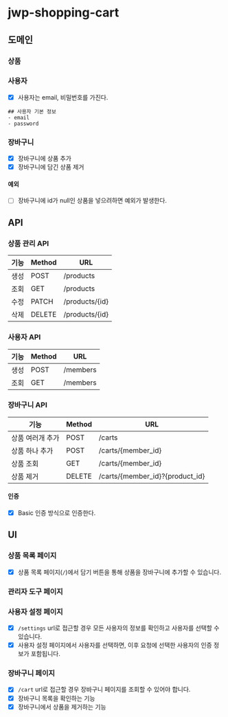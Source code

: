 # jwp-shopping-cart

## 도메인
### 상품

### 사용자
- [x] 사용자는 email, 비밀번호를 가진다.
```
## 사용자 기본 정보
- email
- password
```

### 장바구니
-[x] 장바구니에 상품 추가
- [x] 장바구니에 담긴 상품 제거

#### 예외
- [ ] 장바구니에 id가 null인 상품을 넣으려하면 예외가 발생한다.

## API
### 상품 관리 API

| 기능 | Method | URL            |
|----|--------|----------------|
| 생성 | POST   | /products      |
| 조회 | GET    | /products      |
| 수정 | PATCH  | /products/{id} |
| 삭제 | DELETE | /products/{id} |
 
### 사용자 API
| 기능 | Method | URL      |
|----|--------|----------|
| 생성 | POST   | /members |
| 조회 | GET    | /members |

### 장바구니 API
| 기능        | Method | URL                             |
|-----------|--------|---------------------------------|
| 상품 여러개 추가 | POST   | /carts                          |
| 상품 하나 추가  | POST   | /carts/{member_id} |
| 상품 조회     | GET    | /carts/{member_id}              |
| 상품 제거     | DELETE | /carts/{member_id}?{product_id} |

#### 인증
- [x] Basic 인증 방식으로 인증한다.


## UI
### 상품 목록 페이지
- [x] 상품 목록 페이지(`/`)에서 담기 버튼을 통해 상품을 장바구니에 추가할 수 있습니다.

### 관리자 도구 페이지
### 사용자 설정 페이지
- [x] `/settings` url로 접근할 경우 모든 사용자의 정보를 확인하고 사용자를 선택할 수 있습니다.
- [x] 사용자 설정 페이지에서 사용자를 선택하면, 이후 요청에 선택한 사용자의 인증 정보가 포함됩니다. 
### 장바구니 페이지
- [x] `/cart` url로 접근할 경우 장바구니 페이지를 조회할 수 있어야 합니다.
- [x] 장바구니 목록을 확인하는 기능
- [x] 장바구니에서 상품을 제거하는 기능
